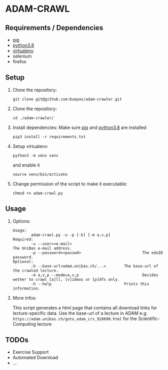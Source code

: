 # ADAM-CRAWL
## Requirements / Dependencies
- [pip](https://pypi.org/project/pip/)
- [python3.8](https://www.python.org/downloads/release/python-380/)
- [virtualenv](https://pypi.org/project/virtualenv/)
- selenium
- firefox
##  Setup
1. Clone the repository:

   `git clone git@github.com:buepas/adam-crawler.git`

2. Clone the repository:

   `cd ./adam-crawler/`

3. Install dependencies:
   Make sure [pip](https://pypi.org/project/pip/) and [python3.8](https://www.python.org/downloads/release/python-380/) are installed
   
   `pip3 install -r requirements.txt`

4. Setup virtualenv:

    `python3 -m venv venv`
    
    and enable it  
    
    `source venv/bin/activate`


5. Change permission of the script to make it executable:
   
   `chmod +x adam-crawl.py`

##  Usage
1. Options:
    ```
    Usage:
            adam-crawl.py -u -p [-b] [-m a,v,p]
    Required: 
            -u --user=<e-mail>                                       The UniBas e-mail address.
            -p --password=<passwd>                           The eduID password.
    Optional: 
            -b --base-url<adam.unibas.ch/...>        The base-url of the crawled lecture.
            -m a,v,p --mode=a,v,p                            Decides wether to crawl [a]ll, [v]ideos or [p]dfs only.
            -h --help                                Prints this information.
    ```
 2. More infos:
    
    This script generates a html page that contains all download links for lecture-specific data.
    Use the base-url of a lecture in ADAM e.g. `https://adam.unibas.ch/goto_adam_crs_910690.html` 
    for the Scientific-Computing lecture
    
## TODOs
- Exercise Support
- Automated Download
- ...
